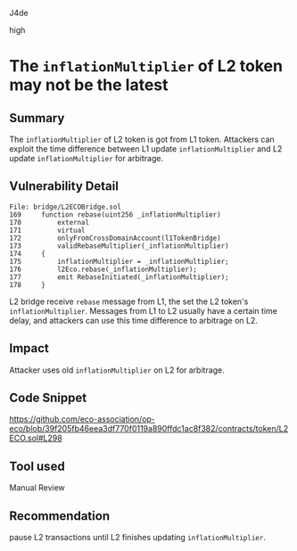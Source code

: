 J4de

high

# The `inflationMultiplier` of L2 token may not be the latest

## Summary

The `inflationMultiplier` of L2 token is got from L1 token. Attackers can exploit the time difference between L1 update `inflationMultiplier` and L2 update `inflationMultiplier` for arbitrage.

## Vulnerability Detail

```solidity
File: bridge/L2ECOBridge.sol
169     function rebase(uint256 _inflationMultiplier)
170         external
171         virtual
172         onlyFromCrossDomainAccount(l1TokenBridge)
173         validRebaseMultiplier(_inflationMultiplier)
174     {
175         inflationMultiplier = _inflationMultiplier;
176         l2Eco.rebase(_inflationMultiplier);
177         emit RebaseInitiated(_inflationMultiplier);
178     }
```

L2 bridge receive `rebase` message from L1, the set the L2 token's `inflationMultiplier`. Messages from L1 to L2 usually have a certain time delay, and attackers can use this time difference to arbitrage on L2.

## Impact

Attacker uses old `inflationMultiplier` on L2 for arbitrage.

## Code Snippet

https://github.com/eco-association/op-eco/blob/39f205fb46eea3df770f0119a890ffdc1ac8f382/contracts/token/L2ECO.sol#L298

## Tool used

Manual Review

## Recommendation

pause L2 transactions until L2 finishes updating `inflationMultiplier`.